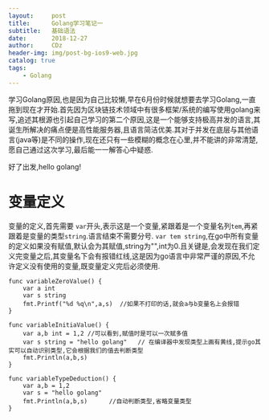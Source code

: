 ```yaml
---
layout:     post
title:      Golang学习笔记一
subtitle:   基础语法
date:       2018-12-27
author:     CDz
header-img: img/post-bg-ios9-web.jpg
catalog: true
tags:
    - Golang
---
```


学习Golang原因,也是因为自己比较懒,早在6月份时候就想要去学习Golang,一直拖到现在才开始.首先因为区块链技术领域中有很多框架/系统的编写使用golang来写,追述其根源也引起自己学习的第二个原因,这是一个能够支持极高并发的语言,其诞生所解决的痛点便是高性能服务器,且语言简洁优美.其对于并发在底层与其他语言(java等)是不同的操作,现在还只有一些模糊的概念在心里,并不能讲的非常清楚,愿自己通过这次学习,最后能一一解答心中疑惑.

好了出发,hello golang!

# 变量定义

变量的定义,首先需要 `var`开头,表示这是一个变量,紧跟着是一个变量名列`tem`,再紧跟着是变量的类型`string`.语言结束不需要分号.
`var tem string`,在go中所有变量的定义如果没有赋值,默认会为其赋值,string为"",int为0.且关键是,会发现在我们定义完变量之后,其变量名下会有报错红线,这是因为go语言中非常严谨的原因,不允许定义没有使用的变量,既变量定义完后必须使用.

```
func variableZeroValue() {
    var a int
    var s string
    fmt.Printf("%d %q\n",a,s)  //如果不打印的话,就会a与b变量名上会报错
}
```

```
func variableInitiaValue() {
    var a,b int = 1,2 //可以看到,赋值时是可以一次赋多值
    var s string = "hello golang"   // 在编译器中发现类型上画有黄线,提示go其实可以自动识别类型,它会根据我们的值去判断类型
    fmt.Println(a,b,s)  
}
```

```
func variableTypeDeduction() {
    var a,b = 1,2
    var s = "hello golang"
    fmt.Println(a,b,s)      //自动判断类型,省略变量类型
}
```
